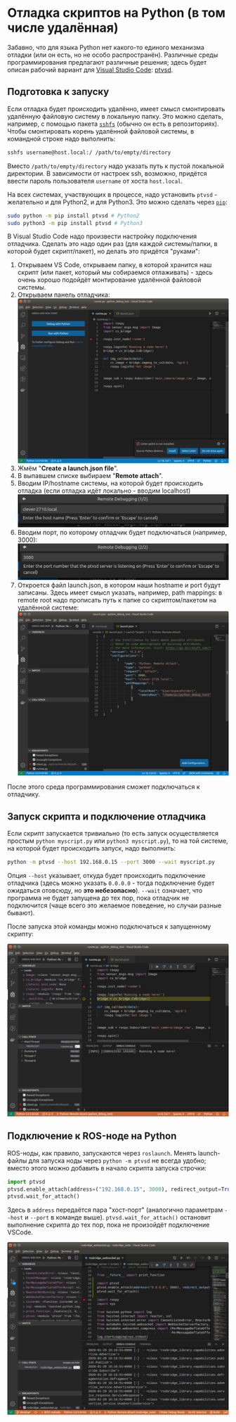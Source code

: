 # Отладка скриптов на Python (в том числе удалённая)

Забавно, что для языка Python нет какого-то единого механизма отладки (или он есть, но не особо распространён). Различные среды программирования предлагают различные решения; здесь будет описан рабочий вариант для [Visual Studio Code](https://code.visualstudio.com/): [ptvsd](https://github.com/microsoft/ptvsd).

## Подготовка к запуску

Если отладка будет происходить удалённо, имеет смысл смонтировать удалённую файловую систему в локальную папку. Это можно сделать, например, с помощью пакета [`sshfs`](https://github.com/libfuse/sshfs) (обычно он есть в репозиториях). Чтобы смонтировать корень удалённой файловой системы, в командной строке надо выполнить:

```bash
sshfs username@host.local:/ /path/to/empty/directory
```

Вместо `/path/to/empty/directory` надо указать путь к пустой локальной директории. В зависимости от настроек ssh, возможно, придётся ввести пароль пользователя `username` от хоста `host.local`.

На всех системах, участвующих в процессе, надо установить `ptvsd` - желательно и для Python2, и для Python3. Это можно сделать через [`pip`](https://pypi.org/project/pip/):

```bash
sudo python -m pip install ptvsd # Python2
sudo python3 -m pip install ptvsd # Python3
```

В Visual Studio Code надо произвести настройку подключения отладчика. Сделать это надо один раз (для каждой системы/папки, в которой будет скрипт/пакет), но делать это придётся "руками":

1. Открываем VS Code, открываем папку, в которой хранится наш скрипт (или пакет, который мы собираемся отлаживать) - здесь очень хорошо подойдёт монтирование удалённой файловой системы.
2. Открываем панель отладчика:
    ![VSCode debug pane](assets/kb012_001_vscode_debug_pane.png)
3. Жмём "**Create a launch.json file**".
4. В выпавшем списке выбираем "**Remote attach**".
5. Вводим IP/hostname системы, на которой будет происходить отладка (если отладка идёт локально - вводим localhost)
    ![VScode debug hostname](assets/kb012_002_vscode_hostname.png)
6. Вводим порт, по которому отладчик будет подключаться (например, 3000):
    ![VScode debug port](assets/kb012_003_vscode_port.png)
7. Откроется файл launch.json, в котором наши hostname и port будут записаны. Здесь имеет смысл указать, например, path mappings: в remote root надо прописать путь к папке со скриптом/пакетом на удалённой системе:
    ![VScode launch.json](assets/kb012_004_vscode_launch_json.png)

После этого среда программирования сможет подключаться к отладчику.

## Запуск скрипта и подключение отладчика

Если скрипт запускается тривиально (то есть запуск осуществляется простым `python myscript.py` или `python3 myscript.py`), то на той системе, на которой будет происходить запуск, надо выполнить:

```bash
python -m ptvsd --host 192.168.0.15 --port 3000 --wait myscript.py
```

Опция `--host` указывает, откуда будет происходить подключение отладчика (здесь можно указать `0.0.0.0` - тогда подключение будет ожидаться отовсюду, но **это небезопасно**). `--wait` означает, что программа не будет запущена до тех пор, пока отладчик не подключится (чаще всего это желаемое поведение, но случаи разные бывают).

После запуска этой команды можно подключаться к запущенному скрипту:

![VScode running debug](assets/kb012_005_vscode_debugging.png)

## Подключение к ROS-ноде на Python

ROS-ноды, как правило, запускаются через `roslaunch`. Менять launch-файлы для запуска ноды через `python -m ptvsd` не всегда удобно; вместо этого можно добавить в начало скрипта запуска строчки:

```python
import ptvsd
ptvsd.enable_attach(address=("192.168.0.15", 3000), redirect_output=True)
ptvsd.wait_for_attach()
```

Здесь в `address` передаётся пара "хост-порт" (аналогично параметрам `--host` и `--port` в команде выше). `ptvsd.wait_for_attach()` остановит выполнение скрипта до тех пор, пока не произойдёт подключение VSCode.

![VScode rosbridge_server](assets/kb012_006_vscode_rosnode_debug.png)
